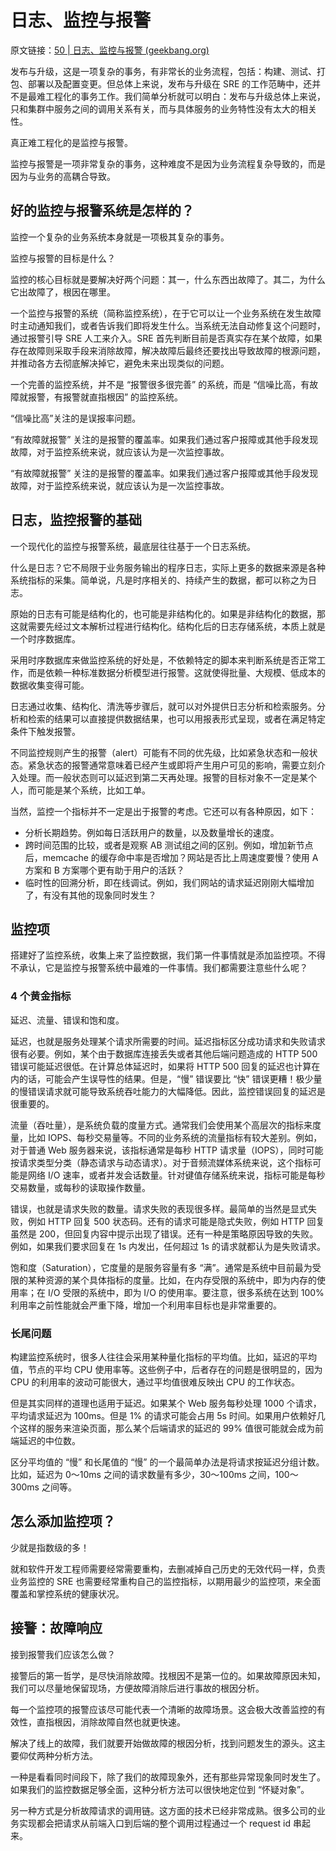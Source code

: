 # 日志、监控与报警

原文链接：[50 | 日志、监控与报警 (geekbang.org)](https://time.geekbang.org/column/article/152342)

发布与升级，这是一项复杂的事务，有非常长的业务流程，包括：构建、测试、打包、部署以及配置变更。但总体上来说，发布与升级在 SRE 的工作范畴中，还并不是最难工程化的事务工作。我们简单分析就可以明白：发布与升级总体上来说，只和集群中服务之间的调用关系有关，而与具体服务的业务特性没有太大的相关性。

真正难工程化的是监控与报警。

监控与报警是一项非常复杂的事务，这种难度不是因为业务流程复杂导致的，而是因为与业务的高耦合导致。

## 好的监控与报警系统是怎样的？

监控一个复杂的业务系统本身就是一项极其复杂的事务。

监控与报警的目标是什么？

监控的核心目标就是要解决好两个问题：其一，什么东西出故障了。其二，为什么它出故障了，根因在哪里。

一个监控与报警的系统（简称监控系统），在于它可以让一个业务系统在发生故障时主动通知我们，或者告诉我们即将发生什么。当系统无法自动修复这个问题时，通过报警引导 SRE 人工来介入。SRE 首先判断目前是否真实存在某个故障，如果存在故障则采取手段来消除故障，解决故障后最终还要找出导致故障的根源问题，并推动各方去彻底解决掉它，避免未来出现类似的问题。



一个完善的监控系统，并不是 “报警很多很完善” 的系统，而是 “信噪比高，有故障就报警，有报警就直指根因” 的监控系统。

“信噪比高”关注的是误报率问题。

“有故障就报警” 关注的是报警的覆盖率。如果我们通过客户报障或其他手段发现故障，对于监控系统来说，就应该认为是一次监控事故。

“有故障就报警” 关注的是报警的覆盖率。如果我们通过客户报障或其他手段发现故障，对于监控系统来说，就应该认为是一次监控事故。

## 日志，监控报警的基础

一个现代化的监控与报警系统，最底层往往基于一个日志系统。

什么是日志？它不局限于业务服务输出的程序日志，实际上更多的数据来源是各种系统指标的采集。简单说，凡是时序相关的、持续产生的数据，都可以称之为日志。

原始的日志有可能是结构化的，也可能是非结构化的。如果是非结构化的数据，那这就需要先经过文本解析过程进行结构化。结构化后的日志存储系统，本质上就是一个时序数据库。

采用时序数据库来做监控系统的好处是，不依赖特定的脚本来判断系统是否正常工作，而是依赖一种标准数据分析模型进行报警。这就使得批量、大规模、低成本的数据收集变得可能。



日志通过收集、结构化、清洗等步骤后，就可以对外提供日志分析和检索服务。分析和检索的结果可以直接提供数据结果，也可以用报表形式呈现，或者在满足特定条件下触发报警。

不同监控规则产生的报警（alert）可能有不同的优先级，比如紧急状态和一般状态。紧急状态的报警通常意味着已经产生或即将产生用户可见的影响，需要立刻介入处理。而一般状态则可以延迟到第二天再处理。报警的目标对象不一定是某个人，而可能是某个系统，比如工单。

当然，监控一个指标并不一定是出于报警的考虑。它还可以有各种原因，如下：

- 分析长期趋势。例如每日活跃用户的数量，以及数量增长的速度。
- 跨时间范围的比较，或者是观察 AB 测试组之间的区别。例如，增加新节点后，memcache 的缓存命中率是否增加？网站是否比上周速度要慢？使用 A 方案和 B 方案哪个更有助于用户的活跃？
- 临时性的回溯分析，即在线调试。例如，我们网站的请求延迟刚刚大幅增加了，有没有其他的现象同时发生？

## 监控项

搭建好了监控系统，收集上来了监控数据，我们第一件事情就是添加监控项。不得不承认，它是监控与报警系统中最难的一件事情。我们都需要注意些什么呢？

### 4 个黄金指标

延迟、流量、错误和饱和度。

延迟，也就是服务处理某个请求所需要的时间。延迟指标区分成功请求和失败请求很有必要。例如，某个由于数据库连接丢失或者其他后端问题造成的 HTTP 500 错误可能延迟很低。在计算总体延迟时，如果将 HTTP 500 回复的延迟也计算在内的话，可能会产生误导性的结果。但是，“慢” 错误要比 “快” 错误更糟！极少量的慢错误请求就可能导致系统吞吐能力的大幅降低。因此，监控错误回复的延迟是很重要的。

流量（吞吐量），是系统负载的度量方式。通常我们会使用某个高层次的指标来度量，比如 IOPS、每秒交易量等。不同的业务系统的流量指标有较大差别。例如，对于普通 Web 服务器来说，该指标通常是每秒 HTTP 请求量（IOPS），同时可能按请求类型分类（静态请求与动态请求）。对于音频流媒体系统来说，这个指标可能是网络 I/O 速率，或者并发会话数量。针对键值存储系统来说，指标可能是每秒交易数量，或每秒的读取操作数量。

错误，也就是请求失败的数量。请求失败的表现很多样。最简单的当然是显式失败，例如 HTTP 回复 500 状态码。还有的请求可能是隐式失败，例如 HTTP 回复虽然是 200，但回复内容中提示出现了错误。还有一种是策略原因导致的失败。例如，如果我们要求回复在 1s 内发出，任何超过 1s 的请求就都认为是失败请求。

饱和度（Saturation），它度量的是服务容量有多 “满”。通常是系统中目前最为受限的某种资源的某个具体指标的度量。比如，在内存受限的系统中，即为内存的使用率；在 I/O 受限的系统中，即为 I/O 的使用率。要注意，很多系统在达到 100% 利用率之前性能就会严重下降，增加一个利用率目标也是非常重要的。

### 长尾问题

构建监控系统时，很多人往往会采用某种量化指标的平均值。比如，延迟的平均值，节点的平均 CPU 使用率等。这些例子中，后者存在的问题是很明显的，因为 CPU 的利用率的波动可能很大，通过平均值很难反映出 CPU 的工作状态。

但是其实同样的道理也适用于延迟。如果某个 Web 服务每秒处理 1000 个请求，平均请求延迟为 100ms。但是 1% 的请求可能会占用 5s 时间。如果用户依赖好几个这样的服务来渲染页面，那么某个后端请求的延迟的 99% 值很可能就会成为前端延迟的中位数。

区分平均值的 “慢” 和长尾值的 “慢” 的一个最简单办法是将请求按延迟分组计数。比如，延迟为 0～10ms 之间的请求数量有多少，30～100ms 之间，100～300ms 之间等。

## 怎么添加监控项？

少就是指数级的多！

就和软件开发工程师需要经常需要重构，去删减掉自己历史的无效代码一样，负责业务监控的 SRE 也需要经常重构自己的监控指标，以期用最少的监控项，来全面覆盖和掌控系统的健康状况。



## 接警：故障响应

接到报警我们应该怎么做？

接警后的第一哲学，是尽快消除故障。找根因不是第一位的。如果故障原因未知，我们可以尽量地保留现场，方便故障消除后进行事故的根因分析。

每一个监控项的报警应该尽可能代表一个清晰的故障场景。这会极大改善监控的有效性，直指根因，消除故障自然也就更快速。

解决了线上的故障，我们就要开始做故障的根因分析，找到问题发生的源头。这主要仰仗两种分析方法。

一种是看看同时间段下，除了我们的故障现象外，还有那些异常现象同时发生了。如果我们的监控数据足够全面，这种分析方法可以很快地定位到 “怀疑对象”。

另一种方式是分析故障请求的调用链。这方面的技术已经非常成熟。很多公司的业务实现都会把请求从前端入口到后端的整个调用过程通过一个 request id 串起来。